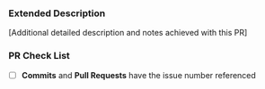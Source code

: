 ### Extended Description

[Additional detailed description and notes achieved with this PR]

### PR Check List

- [ ] **Commits** and **Pull Requests** have the issue number referenced
